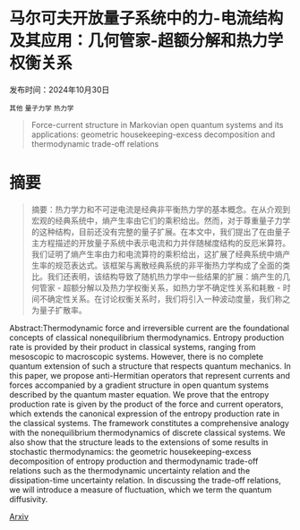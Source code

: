 # 马尔可夫开放量子系统中的力-电流结构及其应用：几何管家-超额分解和热力学权衡关系

发布时间：2024年10月30日

`其他` `量子力学` `热力学`

> Force-current structure in Markovian open quantum systems and its applications: geometric housekeeping-excess decomposition and thermodynamic trade-off relations

# 摘要

> 摘要：热力学力和不可逆电流是经典非平衡热力学的基本概念。在从介观到宏观的经典系统中，熵产生率由它们的乘积给出。然而，对于尊重量子力学的这种结构，目前还没有完整的量子扩展。在本文中，我们提出了在由量子主方程描述的开放量子系统中表示电流和力并伴随梯度结构的反厄米算符。我们证明了熵产生率由力和电流算符的乘积给出，这扩展了经典系统中熵产生率的规范表达式。该框架与离散经典系统的非平衡热力学构成了全面的类比。我们还表明，该结构导致了随机热力学中一些结果的扩展：熵产生的几何管家 - 超额分解以及热力学权衡关系，如热力学不确定性关系和耗散 - 时间不确定性关系。在讨论权衡关系时，我们将引入一种波动度量，我们称之为量子扩散率。

> 
Abstract:Thermodynamic force and irreversible current are the foundational concepts of classical nonequilibrium thermodynamics. Entropy production rate is provided by their product in classical systems, ranging from mesoscopic to macroscopic systems. However, there is no complete quantum extension of such a structure that respects quantum mechanics. In this paper, we propose anti-Hermitian operators that represent currents and forces accompanied by a gradient structure in open quantum systems described by the quantum master equation. We prove that the entropy production rate is given by the product of the force and current operators, which extends the canonical expression of the entropy production rate in the classical systems. The framework constitutes a comprehensive analogy with the nonequilibrium thermodynamics of discrete classical systems. We also show that the structure leads to the extensions of some results in stochastic thermodynamics: the geometric housekeeping-excess decomposition of entropy production and thermodynamic trade-off relations such as the thermodynamic uncertainty relation and the dissipation-time uncertainty relation. In discussing the trade-off relations, we will introduce a measure of fluctuation, which we term the quantum diffusivity.
    

[Arxiv](https://arxiv.org/pdf/2410.22628)